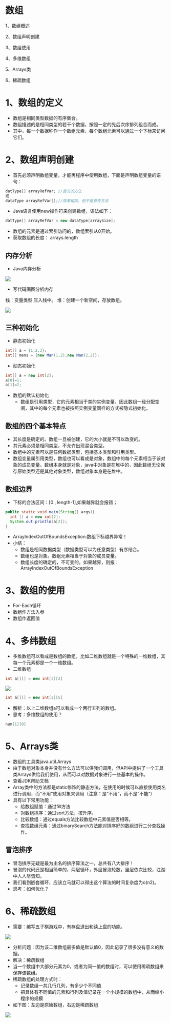  # 数组

1、数组概述

2、数组声明创建

3、数组使用

4、多维数组

5、Arrays类

6、稀疏数组 

# 1、数组的定义

- 数组是相同类型数据的有序集合。
- 数组描述的是相同类型的若干个数据，按照一定的先后次序排列组合而成。
- 其中，每一个数据称作一个数组元素，每个数组元素可以通过一个下标来访问它们。

# 2、数组声明创建

- 首先必须声明数组变量，才能再程序中使用数组，下面是声明数组变量的语句：

```java
datType[] arrayRefVar; //首先的方法
或
dataType arrayRefVar[];//效果相同，但不是首先方法
```

- Java语言使用new操作符来创建数组，语法如下：

```java
datType[] arrayRefVar = new dataType[arraySize];
```

- 数组的元素是通过索引访问的，数组索引从0开始。
- 获取数组的长度： arrays.length

## 内存分析

- Java内存分析

![](/Users/a88/Desktop/JAVA/JavaLesson_4/图片/WX20230619-230401.png)

- 写代码画图分析内存

栈：变量类型 压入栈中。  堆：创建一个新空间，存放数组。

![](/Users/a88/Desktop/JAVA/JavaLesson_4/图片/内存分析.jpg)

## 三种初始化

- 静态初始化

```java
int[] a = {1,2,3};
int[] mens = {new Man(1,2),new Man(2,2)};
```

- 动态初始化

```java
int[] a = new int[2];
a[0]=1;
a[1]=2;
```

- 数组的默认初始化
  - 数组是引用类型，它的元素相当于类的实例变量，因此数组一经分配空间，其中的每个元素也被按照实例变量同样的方式被隐式初始化。

## 数组的四个基本特点

- 其长度是确定的。数组一旦被创建，它的大小就是不可以改变的。
- 其元素必须是相同类型，不允许出现混合类型。
- 数组中的元素可以是任何数据类型，包括基本类型和引用类型。
- 数组变量属引用类型，数组也可以看成是对象，数组中的每个元素相当于该对象的成员变量。数组本身就是对象，java中对象是在堆中的，因此数组无论保存原始类型还是其他对象类型，数组对象本身是在堆中。

## 数组边界

-  下标的合法区间：[0 , length-1],如果越界就会报错；

```java
public static void main(String[] args){
  int [] a = new int[2];
  System.out.println(a[2]);
}
```

- ArrayIndexOutOfBoundsException:数组下标越界异常！
- 小结：
  - 数组是相同数据类型（数据类型可以为任意类型）有序结合。
  - 数组也是对象。数组元素相当于对象的成员变量。
  - 数组长度的确定的，不可变的。如果越界，则报：ArrayIndexOutOfBoundsException

# 3、数组的使用

- For-Each循环
- 数组作方法入参
- 数组作返回值

# 4、多纬数组

- 多维数组可以看成是数组的数组，比如二维数组就是一个特殊的一维数组，其每一个元素都是一个一维数组。
- 二维数组

```java
int a[][] = new int[3][2] 
```



![](/Users/a88/Desktop/JAVA/JavaLesson_4/图片/二维数组.png)

```java
int a[][] = new int[2][5]
```

- 解析：以上二维数组a可以看成一个两行五列的数组。
- 思考：多维数组的使用？

```java
num[1][0]
```

# 5、Arrays类

- 数组的工具类java.util.Arrays
- 由于数组对象本身并没有什么方法可以供我们调用，但API中提供了一个工具类Arrays供给我们使用，从而可以对数据对象进行一些基本的操作。
- 查看JDK帮助文档
- Array类中的方法都是static修饰的静态方法，在使用的时候可以直接使用类名进行调用，而“不用“使用对象来调用（注意：是”不用“，而不是”不能“）
- 具有以下常用功能：
  - 给数组赋值：通过fill方法
  - 对数组排序：通过sort方法，按升序。
  - 比较数组：通过equals方法比较数组中元素值是否相等。
  - 查找数组元素：通过binarySearch方法能对排序好的数组进行二分查找操作。

## 冒泡排序

- 冒泡排序无疑是最为出名的排序算法之一，总共有八大排序！
- 冒泡的代码还是相当简单的，两层循环，外层冒泡轮数，里层依次比较，江湖中人人尽皆知。
- 我们看到嵌套循环，应该立马就可以得出这个算法的时间复杂度为o(n2)。
- 思考：如何优化？

# 6、稀疏数组

- 需要：编写五子棋游戏中，有存盘退出和读上盘的功能。

 ![](/Users/a88/Desktop/JAVA/JavaLesson_4/图片/棋盘.png)

- 分析问题：因为该二维数组最多值是默认值0，因此记录了很多没有意义的数据。
- 解决：稀疏数组
- 当一个数组中大部分元素为0，或者为同一值的数组时，可以使用稀疏数组来保存该数组。
- 稀疏数组的处理方式时：
  - 记录数组一共几行几列，有多少个不同值
  - 把具体有不同值的元素和行列及值记录在一个小规模的数组中，从而缩小程序的规模
- 如下图：左边是原始数组，右边是稀疏数组

![](/Users/a88/Desktop/JAVA/JavaLesson_4/图片/稀疏数组.png)





